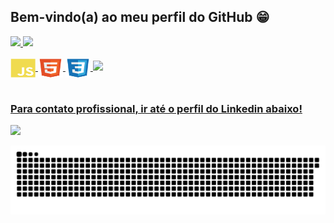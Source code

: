 ## Bem-vindo(a) ao meu perfil do GitHub 😁

 <div>
   <a href="https://github.com/Grannek">
   <img height="180em" src="https://github-readme-stats.vercel.app/api?username=Grannek&show_icons=true&theme=midnight-purple&include_all_commits=true&count_private=true"/>
   <img height="180em" src="https://github-readme-stats.vercel.app/api/top-langs/?username=Grannek&layout=compact&langs_count=6&theme=midnight-purple"/>

</div>
<div style="display: inline_block"><br>
  <img align="center" alt="Js" height="30" width="40" src="https://raw.githubusercontent.com/devicons/devicon/master/icons/javascript/javascript-plain.svg">
  <img align="center" alt="HTML" height="30" width="40" src="https://raw.githubusercontent.com/devicons/devicon/master/icons/html5/html5-original.svg">
  <img align="center" alt="CSS" height="30" width="40" src="https://raw.githubusercontent.com/devicons/devicon/master/icons/css3/css3-original.svg">
  <img src="https://cdn.jsdelivr.net/gh/devicons/devicon/icons/java/java-plain-wordmark.svg" />

</div>
 
 <br>
 
  ### Para contato profissional, ir até o perfil do Linkedin abaixo!
 
<div> 
  <a href="https://www.linkedin.com/in/joão-pedro-ferreira-beirigo-8130b7269/" target="_blank"><img src="https://img.shields.io/badge/-LinkedIn-%230077B5?style=for-the-badge&logo=linkedin&logoColor=white" target="_blank"></a> 
 
  ![Snake animation](https://github.com/Grannek/Grannek/blob/output/github-contribution-grid-snake.svg)

</div>
